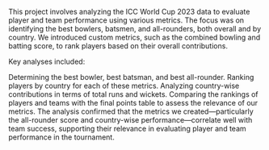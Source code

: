 This project involves analyzing the ICC World Cup 2023 data to evaluate player and team performance using various metrics. The focus was on identifying the best bowlers, batsmen, and all-rounders, both overall and by country. We introduced custom metrics, such as the combined bowling and batting score, to rank players based on their overall contributions.

Key analyses included:

Determining the best bowler, best batsman, and best all-rounder.
Ranking players by country for each of these metrics.
Analyzing country-wise contributions in terms of total runs and wickets.
Comparing the rankings of players and teams with the final points table to assess the relevance of our metrics.
The analysis confirmed that the metrics we created—particularly the all-rounder score and country-wise performance—correlate well with team success, supporting their relevance in evaluating player and team performance in the tournament.
